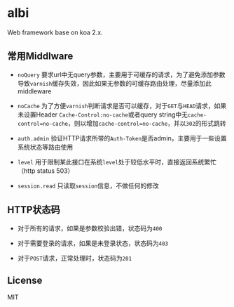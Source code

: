 # albi

Web framework base on koa 2.x.

## 常用Middlware

- `noQuery` 要求url中无query参数，主要用于可缓存的请求，为了避免添加参数导致`varnish`缓存失效，因此如果无参数的可缓存路由处理，尽量添加此middleware

- `noCache` 为了方便`varnish`判断请求是否可以缓存，对于`GET`与`HEAD`请求，如果未设置Header `Cache-Control:no-cache`或者query string中无`cache-control=no-cache`，则以增加`cache-control=no-cache`，并以`302`的形式跳转

- `auth.admin` 验证HTTP请求所带的`Auth-Token`是否admin，主要用于一些设置系统状态等路由使用

- `level` 用于限制某此接口在系统`level`处于较低水平时，直接返回系统繁忙（http status 503）

- `session.read` 只读取`session`信息，不做任何的修改

## HTTP状态码

- 对于所有的请求，如果是参数校验出错，状态码为`400`

- 对于需要登录的请求，如果是未登录状态，状态码为`403`

- 对于`POST`请求，正常处理时，状态码为`201`



## License

MIT
